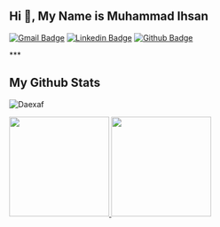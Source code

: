 ## Hi 👋, My Name is Muhammad Ihsan

[![Gmail Badge](https://img.shields.io/badge/-ihsan64.mi@gmail.com-c14438?style=flat&logo=Gmail&logoColor=white&link=mailto:ihsan64.mi@gmail.com)](mailto:ihsan64.mi@gmail.com) 
[![Linkedin Badge](https://img.shields.io/badge/-muhammad-ihsan-64-mi?style=flat&logo=Linkedin&logoColor=white&link=https://www.linkedin.com/in/muhammad-ihsan-64-mi/)]([[https://www.linkedin.com/in/ryan-ramadhan-17118b222/](https://www.linkedin.com/in/muhammad-ihsan-64-mi/)](https://www.linkedin.com/in/muhammad-ihsan-64-mi/)) [![Github Badge](https://img.shields.io/badge/-Daexaf-grey?style=flat&logo=github&logoColor=white&link=https://github.com/Daexaf/)](https://www.github.com/Daexaf/)

<p align='left'> *** </p>

## My Github Stats
<p align=left> 
  <img src=https://komarev.com/ghpvc/?username=Daexaf alt=Daexaf /> </p>

<p align="left">
<a href="https://github.com/Daexaf">
  <img height="180em" src="https://github-readme-stats-eight-theta.vercel.app/api?username=RyanRamadhan11&show_icons=true&theme=algolia&include_all_commits=true&count_private=true"/>
  <img height="180em" src="https://github-readme-stats-eight-theta.vercel.app/api/top-langs/?username=RyanRamadhan11&layout=compact&langs_count=8&theme=algolia"/>
</a>
</p>
